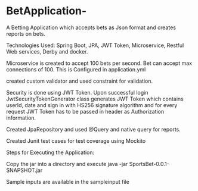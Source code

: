 # BetApplication-
A Betting Application which accepts bets as Json format and creates reports on bets.

Technologies Used:
Spring Boot, JPA, JWT Token, Microservice, Restful Web services, Derby and docker.

Microservice is created to accept 100 bets per second. Bet can accept max connections of 100. This is Configured in application.yml

 created custom validator and used constraint for validation.

Security is done using JWT Token. Upon successful login JwtSecurityTokenGenerator class generates JWT Token which contains userId, date and sign in with HS256 signature algorithm and for every request JWT Token has to be passed in header as Authorization information.

Created  JpaRepository and used @Query and native query for reports.

Created Junit test cases for test coverage using Mockito

Steps for Executing the Application:

Copy the jar into a directory  and execute 
java -jar SportsBet-0.0.1-SNAPSHOT.jar

Sample inputs are available in the sampleinput file


